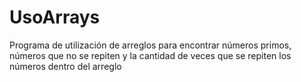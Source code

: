 # UsoArrays
Programa de utilización de arreglos para encontrar números primos, números que no se repiten y la cantidad de veces que se repiten los números dentro del arreglo
